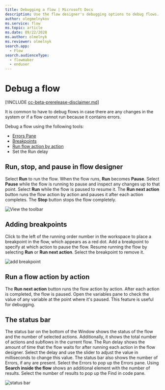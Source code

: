 ```yaml
---
title: Debugging a flow | Microsoft Docs
description: Use the flow designer's debugging options to debug flows.
author: olegmelnykov
ms.service: flow
ms.topic: article
ms.date: 09/22/2020
ms.author: olmelnyk
ms.reviewer: olmelnyk
search.app: 
  - Flow
search.audienceType: 
  - flowmaker
  - enduser
---
```


# Debug a flow

[!INCLUDE [cc-beta-prerelease-disclaimer.md](../../includes/cc-beta-prerelease-disclaimer.md)]

It is common to have to debug flows in case there are any changes in the system or if a flow cannot run because it contains errors. 
<!--note from editor: It would be good to link to the topics about these things. -->

Debug a flow using the following tools:
* [Errors Pane](errors.md)
* [Breakpoints](#adding-breakpoints)
* [Run flow action by action](#run-a-flow-action-by-action)
* Set the Run delay

## Run, stop, and pause in flow designer

Select **Run** to run the flow. When the flow runs, **Run** becomes **Pause**. Select **Pause** while the flow is running to pause and inspect any changes up to that point. Select **Run** while the flow is paused to resume it. The **Run next action** button runs the flow action by action and pauses it after each action completes. The **Stop** button stops the flow completely.

![View the toolbar](\media\run-stop-pause\toolbar.png)

## Adding breakpoints

Click to the left of the running order number in the workspace to place a breakpoint in the flow, which appears as a red dot. Add a breakpoint to specify at which action to pause the flow. Resume running the flow by selecting **Run** or **Run next action**. Select the breakpoint to remove it.

![add breakpoint](\media\adding-breakpoints\add-breakpoint.png)

## Run a flow action by action

The **Run next action** button runs the flow action by action. After each action is completed, the flow is paused. Open the variables pane to check the value of any variable at the point where it's paused. This feature is useful for debugging.

## The status bar

The status bar on the bottom of the Window shows the status of the flow and the number of selected actions. Additionally, it shows the total number of actions and subflows in the current flow. The Run delay shows the amount of time that the flow waits for after running each action in the flow designer. Select the delay and use the slider to adjust the value in milliseconds to change this value. The status bar also shows the number of Errors, if any are present. Select the Errors to pop up the Errors pane. Using **Search inside the flow** shows an additional element with the number of results. Select the number of results to pop up the Find in code pane.

![status bar](\media\status-bar\status-bar.png)